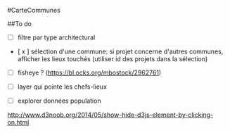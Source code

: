 #CarteCommunes


##To do
- [   ] filtre par type architectural
- [ x ] sélection d'une commune: si projet concerne d'autres communes, afficher les lieux touchés (utiliser id des projets dans la sélection)
- [   ] fisheye ? (https://bl.ocks.org/mbostock/2962761)
- [   ] layer qui pointe les chefs-lieux
- [   ] explorer données population



http://www.d3noob.org/2014/05/show-hide-d3js-element-by-clicking-on.html